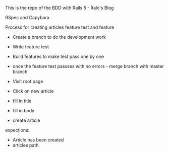 This is the repo of the BDD with Rails 5 - Ítalo's Blog

RSpec and Capybara

Process for creating articles feature test and feature

- Create a branch to do the development work
- Write feature test
- Build features to make test pass one by one
- once the feature test passses with no errors - merge branch with master branch

- Visit root page
- Click on new article
- fill in title
- fill in body
- create article

expections:
- Article has been created
- articles path
